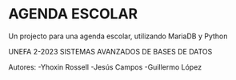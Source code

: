 # AGENDA ESCOLAR
Un projecto para una agenda escolar, utilizando MariaDB y Python

UNEFA 2-2023
SISTEMAS AVANZADOS DE BASES DE DATOS

Autores:
-Yhoxin Rossell
-Jesús Campos
-Guillermo López
